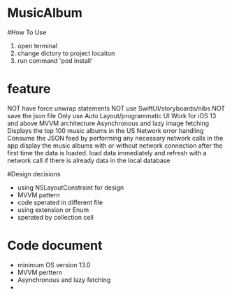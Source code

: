 # MusicAlbum
 
#How To Use
1.  open terminal 
2.  change dictory to project locaiton 
3.  run command 'pod install'

# feature 

NOT have force unwrap statements 
NOT use SwiftUI/storyboards/nibs 
NOT save the json file 
Only use Auto Layout/programmatic UI 
Work for iOS 13 and above 
MVVM architecture 
Asynchronous and lazy image fetching 
Displays the top 100 music albums in the US 
Network error handling 
Consume the JSON feed by performing any necessary network calls in the app 
display the music albums with or without network connection after the first time the data is loaded. 
load data immediately and refresh with a network call if there is already data in the local database 


#Design decisions
 - using NSLayoutConstraint for design 
 - MVVM pattern 
 - code sperated in different file 
 - using extension or Enum 
 - sperated by collection cell 
 
# Code document 
- minimum OS version 13.0
- MVVM perttern 
- Asynchronous and lazy fetching 
- 
